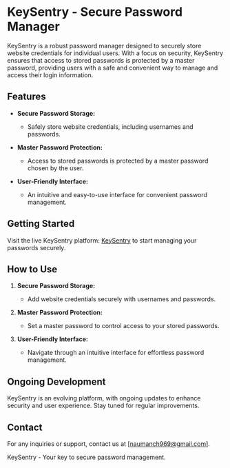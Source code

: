 # KeySentry - Secure Password Manager

KeySentry is a robust password manager designed to securely store website credentials for individual users. With a focus on security, KeySentry ensures that access to stored passwords is protected by a master password, providing users with a safe and convenient way to manage and access their login information.

## Features

- **Secure Password Storage:**
  - Safely store website credentials, including usernames and passwords.

- **Master Password Protection:**
  - Access to stored passwords is protected by a master password chosen by the user.

- **User-Friendly Interface:**
  - An intuitive and easy-to-use interface for convenient password management.

## Getting Started

Visit the live KeySentry platform: [KeySentry](https://keysentry.netlify.app) to start managing your passwords securely.

## How to Use

1. **Secure Password Storage:**
   - Add website credentials securely with usernames and passwords.

2. **Master Password Protection:**
   - Set a master password to control access to your stored passwords.

3. **User-Friendly Interface:**
   - Navigate through an intuitive interface for effortless password management.

## Ongoing Development

KeySentry is an evolving platform, with ongoing updates to enhance security and user experience. Stay tuned for regular improvements.
 
## Contact

For any inquiries or support, contact us at [naumanch969@gmail.com].

KeySentry - Your key to secure password management.

